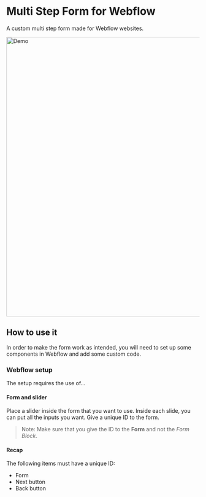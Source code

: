 # Multi Step Form for Webflow

A custom multi step form made for Webflow websites.

 <img width="728" src="https://raw.githubusercontent.com/brotaonline/multi-step-form/master/screenshot.PNG" alt="Demo">

## How to use it

In order to make the form work as intended, you will need to set up some components in Webflow and add some custom code.

### Webflow setup

The setup requires the use of...

#### Form and slider

Place a slider inside the form that you want to use. Inside each slide, you can put all the inputs you want.
Give a unique ID to the form.

> Note: Make sure that you give the ID to the **Form** and not the _Form Block_.

#### Recap

The following items must have a unique ID:

- Form
- Next button
- Back button
